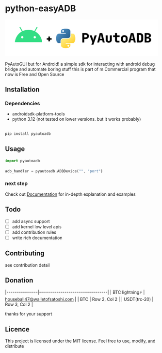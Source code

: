 # python-easyADB

![Banner](https://github.com/omidshm/PyAutoADB/blob/main/logo.png?raw=true)

PyAutoGUI but for Android!
a simple sdk for interacting with android debug bridge and automate boring stuff
this is part of m Commercial program that now is Free and Open Source

## Installation

### Dependencies

- androidsdk-platform-tools
- python 3.12 (not tested on lower versions. but it works probably)

```python

pip install pyautoadb

```

## Usage

```python
import pyautoadb

adb_handler = pyautoadb.ADBDevice("", "port")


```

### next step

Check out [Documentation](https://github.com/omidshm/PyAutoADB/wiki) for in-depth explanation and examples

## Todo

- [ ] add async support
- [ ] add kernel low level apis
- [ ] add contribution rules
- [ ] write rich documentation

## Contributing

see contribution detail

## Donation

|----------------|-----------------------------------|
| BTC lightning⚡ | <houseball47@walletofsatoshi.com> |
| BTC            | Row 2, Col 2                      |
| USDT(trc-20)   | Row 3, Col 2                      |

thanks for your support

## Licence

This project is licensed under the MIT license. Feel free to use, modify, and distribute
